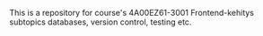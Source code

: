 This is a repository for course's 4A00EZ61-3001 Frontend-kehitys subtopics databases, version control, testing etc.